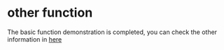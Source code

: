 # other function



The basic function demonstration is completed, you can check the other information in [here](https://download-elephantrobotics.oss-cn-shenzhen.aliyuncs.com/software/mystudio/README/320/320-m5-myStudio%E4%BD%BF%E7%94%A8%E8%AF%B4%E6%98%8E-en.pdf)

